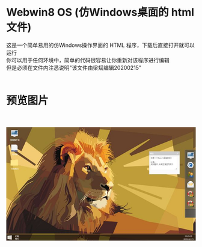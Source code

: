 # Webwin8 OS (仿Windows桌面的 html 文件)
这是一个简单易用的仿Windows操作界面的 HTML 程序，下载后直接打开就可以运行<br>
你可以用于任何环境中，简单的代码很容易让你重新对该程序进行编辑<br>
但是必须在文件内注悉说明"该文件由梁斌编辑20200215"<br><br>
# 预览图片<br><br>
![预览图片](https://github.com/aj8714523/Webwin8-OS/blob/master/index.png)

